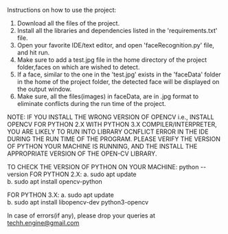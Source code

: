 Instructions on how to use the project:
1. Download all the files of the project.
2. Install all the libraries and dependencies listed in the 'requirements.txt' file.
3. Open your favorite IDE/text editor, and open 'faceRecognition.py' file, and hit run.
4. Make sure to add a test.jpg file in the home directory of the project folder,faces on which are wished to detect.
5. If a face, similar to the one in the 'test.jpg' exists in the 'faceData' folder in the home of the project folder, the detected face will be displayed on the output window.
6. Make sure, all the files(images) in faceData, are in .jpg format to eliminate conflicts during the run time of the project.

NOTE: IF YOU INSTALL THE WRONG VERSION OF OPENCV i.e., INSTALL OPENCV FOR PYTHON 2.X WITH PYTHON 3.X COMPILER/INTERPRETER, YOU ARE LIKELY TO RUN INTO LIBRARY OCNFLICT ERROR IN THE IDE DURING THE RUN TIME OF THE PROGRAM. 
PLEASE VERIFY THE VERSION OF PYTHON YOUR MACHINE IS RUNNING, AND THE INSTALL THE APPROPRIATE VERSION OF THE OPEN-CV LIBRARY.

TO CHECK THE VERSION OF PYTHON ON YOUR MACHINE: python --version
FOR PYTHON 2.X:   a. sudo apt update  
                b. sudo apt install opencv-python
                
FOR PYTHON 3.X:   a. sudo apt update  
                b. sudo apt install libopencv-dev python3-opencv
                
                
In case of errors(if any), please drop your queries at techh.engine@gmail.com
